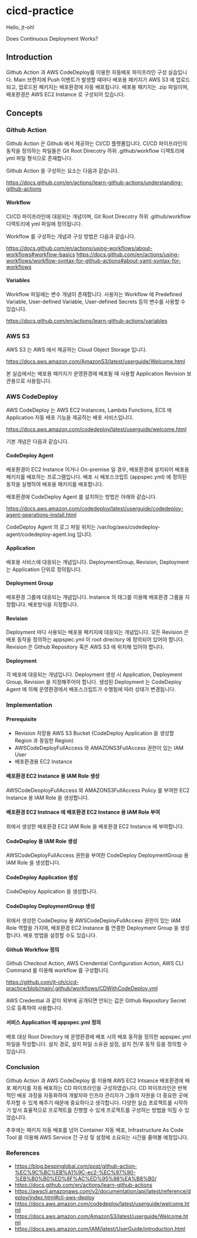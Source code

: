 # cicd-practice

Hello, jt-oh!

Does Continuous Deployment Works?

## Introduction

Github Action 과 AWS CodeDeploy를 이용한 자동배포 파이프라인 구성 실습입니다.
Main 브렌치에 Push 이벤트가 발생할 때마다 배포용 패키지가 AWS S3 에 업로드되고, 업로드된 패키지는 배포환경에 자동 배포됩니다.
배포용 패키지는 .zip 파일이며, 배포환경은 AWS EC2 Instance 로 구성되어 있습니다.

## Concepts

### Github Action

Github Action 은 Github 에서 제공하는 CI/CD 플랫폼입니다.
CI/CD 파이프라인의 동작을 정의하는 파일들은 Git Root Direcotry 하위 .github/workflow 디렉토리에 yml 파일 형식으로 존재합니다.

Github Action 을 구성하는 요소는 다음과 같습니다.

<https://docs.github.com/en/actions/learn-github-actions/understanding-github-actions>

#### Workflow

CI/CD 파이프라인에 대응되는 개념이며, Git Root Direcotry 하위 .github/workflow 디렉토리에 yml 파일에 정의됩니다.

Workflow 를 구성하는 개념과 구성 방법은 다음과 같습니다.

<https://docs.github.com/en/actions/using-workflows/about-workflows#workflow-basics>
<https://docs.github.com/en/actions/using-workflows/workflow-syntax-for-github-actions#about-yaml-syntax-for-workflows>

#### Variables

Workflow 파일에는 변수 개념이 존재합니다.
사용자는 Workflow 에 Predefined Variable, User-defined Variable, User-defined Secrets 등의 변수를 사용할 수 있습니다.

<https://docs.github.com/en/actions/learn-github-actions/variables>

### AWS S3

AWS S3 는 AWS 에서 제공하는 Cloud Object Storage 입니다.

<https://docs.aws.amazon.com/AmazonS3/latest/userguide/Welcome.html>

본 실습에서는 배포용 패키지가 운영환경에 배포될 때 사용할 Application Revision 보관용으로 사용됩니다.

### AWS CodeDeploy

AWS CodeDeploy 는 AWS EC2 Instances, Lambda Functions, ECS 에 Application 자동 배포 기능을 제공하는 배포 서비스입니다.

<https://docs.aws.amazon.com/codedeploy/latest/userguide/welcome.html>

기본 개념은 다음과 같습니다.

#### CodeDeploy Agent

배포환경이 EC2 Instance 이거나 On-premise 일 경우, 배포환경에 설치되어 배포용 패키지를 배포하는 프로그램입니다.
배포 시 배포스크립트 (appspec.yml) 에 정의된 동작을 실행하여 배포용 패키지를 배포합니다.

배포환경에 CodeDeploy Agent 를 설치하는 방법은 아래와 같습니다.

<https://docs.aws.amazon.com/codedeploy/latest/userguide/codedeploy-agent-operations-install.html>

CodeDeploy Agent 의 로그 파일 위치는 /var/log/aws/codedeploy-agent/codedeploy-agent.log 입니다.

#### Application

배포용 서비스에 대응되는 개념입니다.
DeploymentGroup, Revision, Deployment 는 Application 단위로 정의됩니다.

#### Deployment Group

배포환경 그룹에 대응되는 개념입니다.
Instance 의 태그를 이용해 배포환경 그룹을 지정합니다.
배포방식을 지정합니다.

#### Revision

Deployment 마다 사용되는 배포용 패키지에 대응되는 개념입니다.
모든 Revision 은 배포 동작을 정의하는 appspec.yml 이 root directory 에 정의되어 있어야 합니다.
Revision 은 Github Repository 혹은 AWS S3 에 위치해 있어야 합니다.

#### Deployment

각 배포에 대응되는 개념입니다.
Deployment 생성 시 Application, Deployment Group, Revision 을 지정해주어야 합니다.
생성된 Deployment 는 CodeDeploy Agent 에 의해 운영환경에서 배포스크립트가 수행됨에 따라 상태가 변경됩니다.

### Implementation

#### Prerequisite

- Revision 저장용 AWS S3 Bucket (CodeDeploy Application 을 생성할 Region 과 동일한 Region)
- AWSCodeDeployFullAccess 와 AMAZONS3FullAccess 권한이 있는 IAM User
- 배포환경용 EC2 Instance

#### 배포환경 EC2 Instance 용 IAM Role 생성

AWSCodeDeoployFullAccess 와 AMAZONS3FullAccess Policy 를 부여한 EC2 Instance 용 IAM Role 을 생성합니다.

#### 배포환경 EC2 Instnace 에 배포환경 EC2 Instance 용 IAM Role 부여

위에서 생성한 배포환경 EC2 IAM Role 을 배포환경 EC2 Instance 에 부여합니다.

#### CodeDeploy 용 IAM Role 생성

AWSCodeDeployFullAccess 권한을 부여한 CodeDeploy DeploymentGroup 용 IAM Role 을 생성합니다.

#### CodeDeploy Application 생성

CodeDeploy Application 을 생성합니다.

#### CodeDeploy DeploymentGroup 생성

위에서 생성한 CodeDeploy 용 AWSCodeDeployFullAccess 권한이 있는 IAM Role 역할을 가지며, 배포환경 EC2 Instance 를 연결한 Deployment Group 을 생성합니다.
배포 방법을 설정할 수도 있습니다.

#### Github Workflow 정의

Github Checkout Action, AWS Crendential Configuration Action, AWS CLI Command 를 이용해 workflow 를 구성합니다.

<https://github.com/jt-oh/cicd-practice/blob/main/.github/workflows/CDWithCodeDeploy.yml>

AWS Credential 과 같이 외부에 공개되면 안되는 값은 Github Repository Secret 으로 등록하여 사용합니다.

#### 서비스 Application 에 appspec.yml 정의

배포 대상 Root Directory 에 운영환경에 배포 시의 배포 동작을 정의한 appspec.yml 파일을 작성합니다.
설치 경로, 설치 파일 소유권 설정, 설치 전/후 동작 등을 정의할 수 있습니다.

### Conclusion

Github Action 과 AWS CodeDeploy 를 이용해 AWS EC2 Intsance 배포환경에 배포 페키지를 자동 배포하는 CD 파이프라인을 구성하였습니다.
CD 파이프라인은 반복적인 배포 과정을 자동화하여 개발자와 인프라 관리자가 그들의 자원을 더 중요한 곳에 투자할 수 있게 해주기 때문에 중요하다고 생각합니다.
다양한 실습 프로젝트를 시작하기 앞서 효율적으로 프로젝트를 진행할 수 있게 프로젝트를 구성하는 방법을 익힐 수 있었습니다.

추후에는 패키지 자동 배포를 넘어 Container 자동 배포, Infrastructure As Code Tool 을 이용해 AWS Service 간 구성 및 설정에 소요되는 시간을 줄여볼 예정입니다.

### References

- <https://blog.bespinglobal.com/post/github-action-%EC%9C%BC%EB%A1%9C-ec2-%EC%97%90-%EB%B0%B0%ED%8F%AC%ED%95%98%EA%B8%B0/>
- <https://docs.github.com/en/actions/learn-github-actions>
- <https://awscli.amazonaws.com/v2/documentation/api/latest/reference/deploy/index.html#cli-aws-deploy>
- <https://docs.aws.amazon.com/codedeploy/latest/userguide/welcome.html>
- <https://docs.aws.amazon.com/AmazonS3/latest/userguide/Welcome.html>
- <https://docs.aws.amazon.com/IAM/latest/UserGuide/introduction.html>